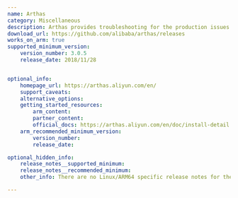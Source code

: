 ```yaml
---
name: Arthas
category: Miscellaneous
description: Arthas provides troubleshooting for the production issues in the Java applications without modifying code or restarting servers.
download_url: https://github.com/alibaba/arthas/releases
works_on_arm: true
supported_minimum_version:
    version_number: 3.0.5
    release_date: 2018/11/28


optional_info:
    homepage_url: https://arthas.aliyun.com/en/
    support_caveats:
    alternative_options:
    getting_started_resources:
        arm_content:
        partner_content:
        official_docs: https://arthas.aliyun.com/en/doc/install-detail.html
    arm_recommended_minimum_version:
        version_number:
        release_date:

optional_hidden_info:
    release_notes__supported_minimum:
    release_notes__recommended_minimum:
    other_info: There are no Linux/ARM64 specific release notes for the minimum version. Arthas can be installed via jar and can be run with java command. Mvn central has platform-independent arthas-boot.jar available from the minimum version 3.0.5, which is  tested with the java command "java -jar arthas-boot.jar -h"

---
```

